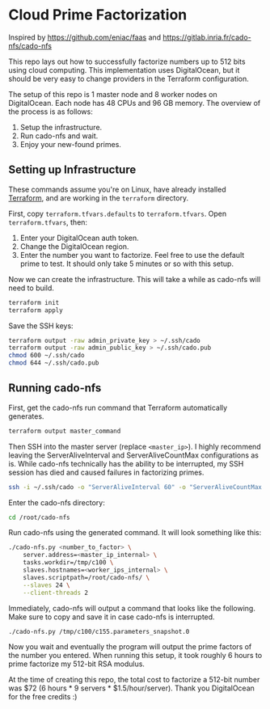# Cloud Prime Factorization

Inspired by https://github.com/eniac/faas and https://gitlab.inria.fr/cado-nfs/cado-nfs

This repo lays out how to successfully factorize numbers up to 512 bits using cloud computing. This implementation uses DigitalOcean, but it should be very easy to change providers in the Terraform configuration.

The setup of this repo is 1 master node and 8 worker nodes on DigitalOcean. Each node has 48 CPUs and 96 GB memory. The overview of the process is as follows:

1. Setup the infrastructure.
2. Run cado-nfs and wait.
3. Enjoy your new-found primes.

## Setting up Infrastructure

These commands assume you're on Linux, have already installed [Terraform](https://www.terraform.io/), and are working in the `terraform` directory.

First, copy `terraform.tfvars.defaults` to `terraform.tfvars`. Open `terraform.tfvars`, then:

1. Enter your DigitalOcean auth token.
2. Change the DigitalOcean region.
3. Enter the number you want to factorize. Feel free to use the default prime to test. It should only take 5 minutes or so with this setup.

Now we can create the infrastructure. This will take a while as cado-nfs will need to build.

```sh
terraform init
terraform apply
```

Save the SSH keys:

```sh
terraform output -raw admin_private_key > ~/.ssh/cado
terraform output -raw admin_public_key > ~/.ssh/cado.pub
chmod 600 ~/.ssh/cado
chmod 644 ~/.ssh/cado.pub
```

## Running cado-nfs

First, get the cado-nfs run command that Terraform automatically generates.

```sh
terraform output master_command
```

Then SSH into the master server (replace `<master_ip>`). I highly recommend leaving the ServerAliveInterval and ServerAliveCountMax configurations as is.
While cado-nfs technically has the ability to be interrupted, my SSH session has died and caused failures in factorizing primes.

```sh
ssh -i ~/.ssh/cado -o "ServerAliveInterval 60" -o "ServerAliveCountMax 120" root@<master_ip>
```

Enter the cado-nfs directory:

```sh
cd /root/cado-nfs
```

Run cado-nfs using the generated command. It will look something like this:

```sh
./cado-nfs.py <number_to_factor> \
    server.address=<master_ip_internal> \
    tasks.workdir=/tmp/c100 \
    slaves.hostnames=<worker_ips_internal> \
    slaves.scriptpath=/root/cado-nfs/ \
    --slaves 24 \
    --client-threads 2
```

Immediately, cado-nfs will output a command that looks like the following. Make sure to copy and save it in case cado-nfs is interrupted.

```sh
./cado-nfs.py /tmp/c100/c155.parameters_snapshot.0
```

Now you wait and eventually the program will output the prime factors of the number you entered. When running this setup, it took roughly 6 hours to prime factorize my 512-bit RSA modulus.

At the time of creating this repo, the total cost to factorize a 512-bit number was $72 (6 hours * 9 servers * $1.5/hour/server). Thank you DigitalOcean for the free credits :)